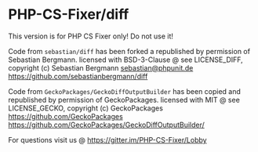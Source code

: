 # PHP-CS-Fixer/diff

This version is for PHP CS Fixer only! Do not use it!

Code from `sebastian/diff` has been forked a republished by permission of Sebastian Bergmann.
licensed with BSD-3-Clause @ see LICENSE_DIFF, copyright (c) Sebastian Bergmann <sebastian@phpunit.de>
https://github.com/sebastianbergmann/diff

Code from `GeckoPackages/GeckoDiffOutputBuilder` has been copied and republished by permission of GeckoPackages.
licensed with MIT @ see LICENSE_GECKO, copyright (c) GeckoPackages https://github.com/GeckoPackages
https://github.com/GeckoPackages/GeckoDiffOutputBuilder/

For questions visit us @ https://gitter.im/PHP-CS-Fixer/Lobby
